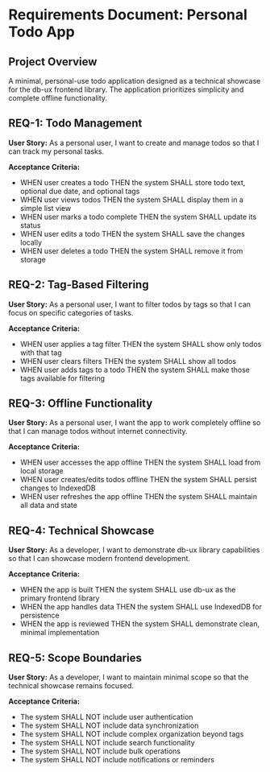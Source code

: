 # Requirements Document: Personal Todo App

## Project Overview
A minimal, personal-use todo application designed as a technical showcase for the db-ux frontend library. The application prioritizes simplicity and complete offline functionality.

## REQ-1: Todo Management
**User Story:** As a personal user, I want to create and manage todos so that I can track my personal tasks.

**Acceptance Criteria:**
- WHEN user creates a todo THEN the system SHALL store todo text, optional due date, and optional tags
- WHEN user views todos THEN the system SHALL display them in a simple list view
- WHEN user marks a todo complete THEN the system SHALL update its status
- WHEN user edits a todo THEN the system SHALL save the changes locally
- WHEN user deletes a todo THEN the system SHALL remove it from storage

## REQ-2: Tag-Based Filtering
**User Story:** As a personal user, I want to filter todos by tags so that I can focus on specific categories of tasks.

**Acceptance Criteria:**
- WHEN user applies a tag filter THEN the system SHALL show only todos with that tag
- WHEN user clears filters THEN the system SHALL show all todos
- WHEN user adds tags to a todo THEN the system SHALL make those tags available for filtering

## REQ-3: Offline Functionality
**User Story:** As a personal user, I want the app to work completely offline so that I can manage todos without internet connectivity.

**Acceptance Criteria:**
- WHEN user accesses the app offline THEN the system SHALL load from local storage
- WHEN user creates/edits todos offline THEN the system SHALL persist changes to IndexedDB
- WHEN user refreshes the app offline THEN the system SHALL maintain all data and state

## REQ-4: Technical Showcase
**User Story:** As a developer, I want to demonstrate db-ux library capabilities so that I can showcase modern frontend development.

**Acceptance Criteria:**
- WHEN the app is built THEN the system SHALL use db-ux as the primary frontend library
- WHEN the app handles data THEN the system SHALL use IndexedDB for persistence
- WHEN the app is reviewed THEN the system SHALL demonstrate clean, minimal implementation

## REQ-5: Scope Boundaries
**User Story:** As a developer, I want to maintain minimal scope so that the technical showcase remains focused.

**Acceptance Criteria:**
- The system SHALL NOT include user authentication
- The system SHALL NOT include data synchronization
- The system SHALL NOT include complex organization beyond tags
- The system SHALL NOT include search functionality
- The system SHALL NOT include bulk operations
- The system SHALL NOT include notifications or reminders
